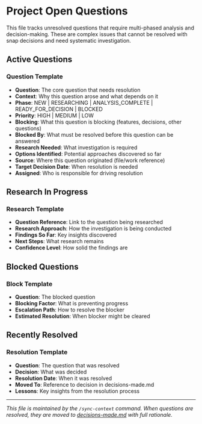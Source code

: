 # Project Open Questions

This file tracks unresolved questions that require multi-phased analysis and decision-making. These are complex issues that cannot be resolved with snap decisions and need systematic investigation.

## Active Questions

### Question Template
- **Question**: The core question that needs resolution
- **Context**: Why this question arose and what depends on it
- **Phase**: NEW | RESEARCHING | ANALYSIS_COMPLETE | READY_FOR_DECISION | BLOCKED
- **Priority**: HIGH | MEDIUM | LOW
- **Blocking**: What this question is blocking (features, decisions, other questions)
- **Blocked By**: What must be resolved before this question can be answered
- **Research Needed**: What investigation is required
- **Options Identified**: Potential approaches discovered so far
- **Source**: Where this question originated (file/work reference)
- **Target Decision Date**: When resolution is needed
- **Assigned**: Who is responsible for driving resolution

## Research In Progress

### Research Template
- **Question Reference**: Link to the question being researched
- **Research Approach**: How the investigation is being conducted
- **Findings So Far**: Key insights discovered
- **Next Steps**: What research remains
- **Confidence Level**: How solid the findings are

## Blocked Questions

### Block Template
- **Question**: The blocked question
- **Blocking Factor**: What is preventing progress
- **Escalation Path**: How to resolve the blocker
- **Estimated Resolution**: When blocker might be cleared

## Recently Resolved

### Resolution Template
- **Question**: The question that was resolved
- **Decision**: What was decided
- **Resolution Date**: When it was resolved
- **Moved To**: Reference to decision in decisions-made.md
- **Lessons**: Key insights from the resolution process

---

*This file is maintained by the `/sync-context` command. When questions are resolved, they are moved to [decisions-made.md](./decisions-made.md) with full rationale.*
